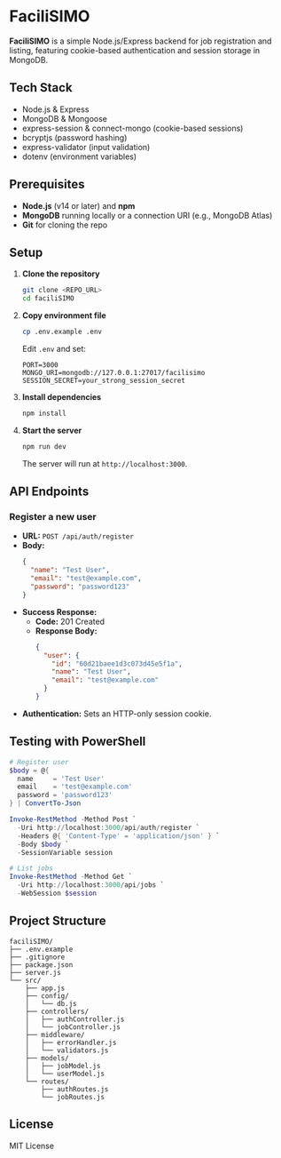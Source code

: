 # FaciliSIMO

**FaciliSIMO** is a simple Node.js/Express backend for job registration and listing, featuring cookie-based authentication and session storage in MongoDB.

## Tech Stack

- Node.js & Express
- MongoDB & Mongoose
- express-session & connect-mongo (cookie-based sessions)
- bcryptjs (password hashing)
- express-validator (input validation)
- dotenv (environment variables)

## Prerequisites

- **Node.js** (v14 or later) and **npm**
- **MongoDB** running locally or a connection URI (e.g., MongoDB Atlas)
- **Git** for cloning the repo

## Setup

1. **Clone the repository**

   ```bash
   git clone <REPO_URL>
   cd faciliSIMO
   ```

2. **Copy environment file**

   ```bash
   cp .env.example .env
   ```

   Edit `.env` and set:

   ```env
   PORT=3000
   MONGO_URI=mongodb://127.0.0.1:27017/facilisimo
   SESSION_SECRET=your_strong_session_secret
   ```

3. **Install dependencies**

   ```bash
   npm install
   ```

4. **Start the server**

   ```bash
   npm run dev
   ```

   The server will run at `http://localhost:3000`.

## API Endpoints

### Register a new user

- **URL:** `POST /api/auth/register`
- **Body:**
  ```json
  {
    "name": "Test User",
    "email": "test@example.com",
    "password": "password123"
  }
  ```
- **Success Response:**
  - **Code:** 201 Created  
  - **Response Body:**
    ```json
    {
      "user": {
        "id": "60d21baee1d3c073d45e5f1a",
        "name": "Test User",
        "email": "test@example.com"
      }
    }
    ```
- **Authentication:** Sets an HTTP-only session cookie.

## Testing with PowerShell

```powershell
# Register user
$body = @{
  name     = 'Test User'
  email    = 'test@example.com'
  password = 'password123'
} | ConvertTo-Json

Invoke-RestMethod -Method Post `
  -Uri http://localhost:3000/api/auth/register `
  -Headers @{ 'Content-Type' = 'application/json' } `
  -Body $body `
  -SessionVariable session

# List jobs
Invoke-RestMethod -Method Get `
  -Uri http://localhost:3000/api/jobs `
  -WebSession $session
```

## Project Structure

```
faciliSIMO/
├── .env.example
├── .gitignore
├── package.json
├── server.js
└── src/
    ├── app.js
    ├── config/
    │   └── db.js
    ├── controllers/
    │   ├── authController.js
    │   └── jobController.js
    ├── middleware/
    │   ├── errorHandler.js
    │   └── validators.js
    ├── models/
    │   ├── jobModel.js
    │   └── userModel.js
    └── routes/
        ├── authRoutes.js
        └── jobRoutes.js
```

## License

MIT License
